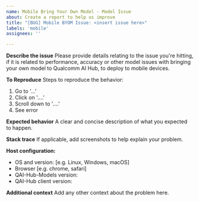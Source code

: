 ```yaml
---
name: Mobile Bring Your Own Model - Model Issue
about: Create a report to help us improve
title: "[BUG] Mobile BYOM Issue: <insert issue here>"
labels: 'mobile'
assignees: ''

---
```


**Describe the issue**
Please provide details relating to the issue you're hitting, if it is related to performance, accuracy or other model issues with bringing your own model to Qualcomm AI Hub, to deploy to mobile devices.

**To Reproduce**
Steps to reproduce the behavior:
1. Go to '...'
2. Click on '....'
3. Scroll down to '....'
4. See error

**Expected behavior**
A clear and concise description of what you expected to happen.

**Stack trace**
If applicable, add screenshots to help explain your problem.

**Host configuration:**
 - OS and version: [e.g. Linux, Windows, macOS]
 - Browser [e.g. chrome, safari]
 - QAI-Hub-Models version:
 - QAI-Hub client version:

**Additional context**
Add any other context about the problem here.
